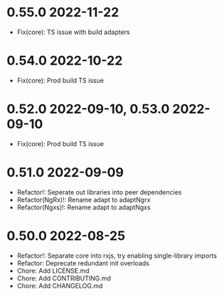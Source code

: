 # 0.55.0 2022-11-22

- Fix(core): TS issue with build adapters

# 0.54.0 2022-10-22

- Fix(core): Prod build TS issue

# 0.52.0 2022-09-10, 0.53.0 2022-09-10

- Fix(core): Prod build TS issue

# 0.51.0 2022-09-09

- Refactor!: Seperate out libraries into peer dependencies
- Refactor(NgRx)!: Rename adapt to adaptNgrx
- Refactor(Ngxs)!: Rename adapt to adaptNgxs

# 0.50.0 2022-08-25

- Refactor!: Separate core into rxjs, try enabling single-library imports
- Refactor: Deprecate redundant init overloads
- Chore: Add LICENSE.md
- Chore: Add CONTRIBUTING.md
- Chore: Add CHANGELOG.md
